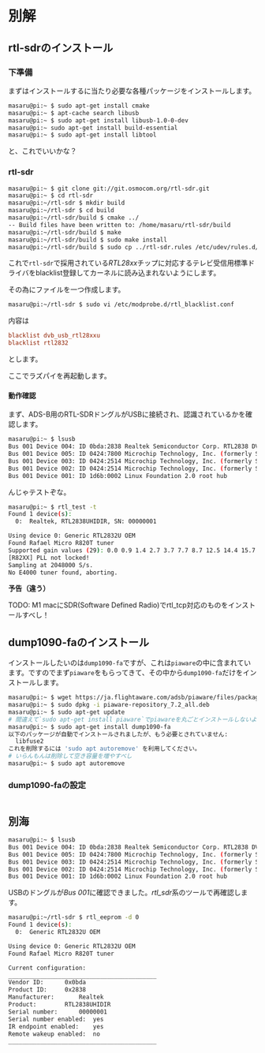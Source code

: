 # 別解

## rtl-sdrのインストール

### 下準備

まずはインストールするに当たり必要な各種パッケージをインストールします。

```bash
masaru@pi:~ $ sudo apt-get install cmake
masaru@pi:~ $ apt-cache search libusb
masaru@pi:~ $ sudo apt-get install libusb-1.0-0-dev
masaru@pi:~ sudo apt-get install build-essential
masaru@pi:~ $ sudo apt-get install libtool
```

と、これでいいかな？

### rtl-sdr

```bash
masaru@pi:~ $ git clone git://git.osmocom.org/rtl-sdr.git
masaru@pi:~ $ cd rtl-sdr
masaru@pi:~/rtl-sdr $ mkdir build
masaru@pi:~/rtl-sdr $ cd build
masaru@pi:~/rtl-sdr/build $ cmake ../
-- Build files have been written to: /home/masaru/rtl-sdr/build
masaru@pi:~/rtl-sdr/build $ make
masaru@pi:~/rtl-sdr/build $ sudo make install
masaru@pi:~/rtl-sdr/build $ sudo cp ../rtl-sdr.rules /etc/udev/rules.d/
```

これで`rtl-sdr`で採用されている*RTL28xx*チップに対応するテレビ受信用標準ドライバをblacklist登録してカーネルに読み込まれないようにします。

その為にファイルを一つ作成します。

```bash
masaru@pi:~/rtl-sdr $ sudo vi /etc/modprobe.d/rtl_blacklist.conf
```

内容は

```conf
blacklist dvb_usb_rtl28xxu
blacklist rtl2832
```

とします。

ここでラズパイを再起動します。

#### 動作確認

まず、ADS-B用のRTL-SDRドングルがUSBに接続され、認識されているかを確認します。

```bash
masaru@pi:~ $ lsusb
Bus 001 Device 004: ID 0bda:2838 Realtek Semiconductor Corp. RTL2838 DVB-T
Bus 001 Device 005: ID 0424:7800 Microchip Technology, Inc. (formerly SMSC)
Bus 001 Device 003: ID 0424:2514 Microchip Technology, Inc. (formerly SMSC) USB 2.0 Hub
Bus 001 Device 002: ID 0424:2514 Microchip Technology, Inc. (formerly SMSC) USB 2.0 Hub
Bus 001 Device 001: ID 1d6b:0002 Linux Foundation 2.0 root hub
```

んじゃテストぞな。

```bash
masaru@pi:~ $ rtl_test -t
Found 1 device(s):
  0:  Realtek, RTL2838UHIDIR, SN: 00000001

Using device 0: Generic RTL2832U OEM
Found Rafael Micro R820T tuner
Supported gain values (29): 0.0 0.9 1.4 2.7 3.7 7.7 8.7 12.5 14.4 15.7 16.6 19.7 20.7 22.9 25.4 28.0 29.7 32.8 33.8 36.4 37.2 38.6 40.2 42.1 43.4 43.9 44.5 48.0 49.6
[R82XX] PLL not locked!
Sampling at 2048000 S/s.
No E4000 tuner found, aborting.
```

**予告（違う）**

TODO: M1 macにSDR(Software Defined Radio)でrtl_tcp対応のものをインストールすべし！

## dump1090-faのインストール

インストールしたいのは`dump1090-fa`ですが、これは`piaware`の中に含まれています。ですのでまず`piaware`をもらってきて、その中から`dump1090-fa`だけをインストールします。

```bash
masaru@pi:~ $ wget https://ja.flightaware.com/adsb/piaware/files/packages/pool/piaware/p/piaware-support/piaware-repository_7.2_all.deb
masaru@pi:~ $ sudo dpkg -i piaware-repository_7.2_all.deb
masaru@pi:~ $ sudo apt-get update
# 間違えて`sudo apt-get install piaware`でpiawareを丸ごとインストールしないように注意ね。
masaru@pi:~ $ sudo apt-get install dump1090-fa
以下のパッケージが自動でインストールされましたが、もう必要とされていません:
  libfuse2
これを削除するには 'sudo apt autoremove' を利用してください。
# いらんもんは削除して空き容量を増やすべし
masaru@pi:~ $ sudo apt autoremove
```

### dump1090-faの設定

```bash
```

## 別海


```bash
masaru@pi:~ $ lsusb
Bus 001 Device 004: ID 0bda:2838 Realtek Semiconductor Corp. RTL2838 DVB-T
Bus 001 Device 005: ID 0424:7800 Microchip Technology, Inc. (formerly SMSC)
Bus 001 Device 003: ID 0424:2514 Microchip Technology, Inc. (formerly SMSC) USB 2.0 Hub
Bus 001 Device 002: ID 0424:2514 Microchip Technology, Inc. (formerly SMSC) USB 2.0 Hub
Bus 001 Device 001: ID 1d6b:0002 Linux Foundation 2.0 root hub
```

USBのドングルが*Bus 001*に確認できました。*rtl_sdr*系のツールで再確認します。

```bash
masaru@pi:~/rtl-sdr $ rtl_eeprom -d 0
Found 1 device(s):
  0:  Generic RTL2832U OEM

Using device 0: Generic RTL2832U OEM
Found Rafael Micro R820T tuner

Current configuration:
__________________________________________
Vendor ID:		0x0bda
Product ID:		0x2838
Manufacturer:		Realtek
Product:		RTL2838UHIDIR
Serial number:		00000001
Serial number enabled:	yes
IR endpoint enabled:	yes
Remote wakeup enabled:	no
__________________________________________
```

